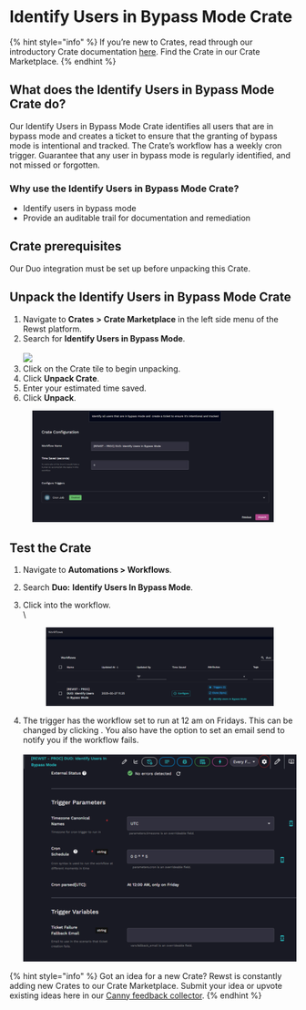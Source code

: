 # Identify Users in Bypass Mode Crate

{% hint style="info" %}
If you’re new to Crates, read through our introductory Crate documentation [here](https://docs.rewst.help/prebuilt-automations/crates). Find the Crate in our Crate Marketplace.
{% endhint %}

## What does the Identify Users in Bypass Mode Crate do?

Our Identify Users in Bypass Mode Crate identifies all users that are in bypass mode and creates a ticket to ensure that the granting of bypass mode is intentional and tracked. The Crate’s workflow has a weekly cron trigger. Guarantee that any user in bypass mode is regularly identified, and not missed or forgotten.

### Why use the Identify Users in Bypass Mode Crate?

* Identify users in bypass mode
* Provide an auditable trail for documentation and remediation

## Crate prerequisites

Our Duo integration must be set up before unpacking this Crate.

## Unpack the Identify Users in Bypass Mode Crate

1. Navigate to **Crates** **>** **Crate Marketplace** in the left side menu of the Rewst platform.
2. Search for **Identify Users in Bypass Mode**.\
   \
   ![](<../../../.gitbook/assets/Screenshot 2025-03-28 at 11.16.31 AM.png>)
3. Click on the Crate tile to begin unpacking.
4. Click **Unpack Crate**.
5. Enter your estimated time saved.
6. Click **Unpack**.

<figure><img src="../../../.gitbook/assets/image (49) (1).png" alt=""><figcaption></figcaption></figure>

## Test the Crate

1. Navigate to **Automations > Workflows**.
2. Search **Duo:** **Identify Users In Bypass Mode**.
3.  Click into the workflow.\
    \


    <figure><img src="../../../.gitbook/assets/image (50).png" alt=""><figcaption></figcaption></figure>
4. The trigger has the workflow set to run at 12 am on Fridays. This can be changed by clicking <img src="../../../.gitbook/assets/Screenshot 2025-02-21 at 11.20.06 AM.png" alt="" data-size="line">. You also have the option to set an email send to notify you if the workflow fails.\
   \
   ![](<../../../.gitbook/assets/image (51).png>)

{% hint style="info" %}
Got an idea for a new Crate? Rewst is constantly adding new Crates to our Crate Marketplace. Submit your idea or upvote existing ideas here in our [Canny feedback collector](https://rewst.canny.io/crates).
{% endhint %}

